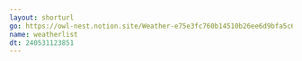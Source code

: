 ```yaml
---
layout: shorturl
go: https://owl-nest.notion.site/Weather-e75e3fc760b14510b26ee6d9bfa5c638
name: weatherlist
dt: 240531123851
---
```

